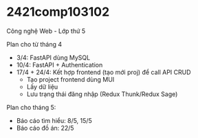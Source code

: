# 2421comp103102

Công nghệ Web - Lớp thứ 5

Plan cho từ tháng 4

- 3/4: FastAPI dùng MySQL
- 10/4: FastAPI + Authentication
- 17/4 + 24/4: Kết hợp frontend (tạo mới proj) để call API CRUD
  - Tạo project frontend dùng MUI
  - Lấy dữ liệu
  - Lưu trạng thái đăng nhập (Redux Thunk/Redux Sage)

Plan cho tháng 5:

- Báo cáo tìm hiểu: 8/5, 15/5
- Báo cáo đồ án: 22/5
